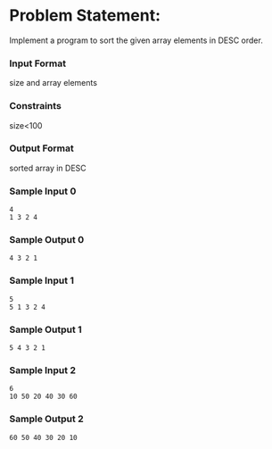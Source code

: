 # Problem Statement:

Implement a program to sort the given array elements in DESC order.

### Input Format

size and array elements

### Constraints

size<100

### Output Format

sorted array in DESC

### Sample Input 0
```
4
1 3 2 4
```
### Sample Output 0
```
4 3 2 1
```
### Sample Input 1
```
5
5 1 3 2 4
```
### Sample Output 1
```
5 4 3 2 1
```
### Sample Input 2
```
6
10 50 20 40 30 60
```
### Sample Output 2
```
60 50 40 30 20 10
```
